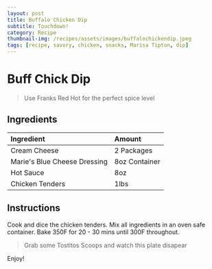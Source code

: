 ```yaml
---
layout: post
title: Buffalo Chicken Dip
subtitle: Touchdown!
category: Recipe
thumbnail-img: /recipes/assets/images/buffalochickendip.jpeg
tags: [recipe, savory, chicken, snacks, Marisa Tipton, dip]
---
```


# Buff Chick Dip

> Use Franks Red Hot for the perfect spice level

## Ingredients

| Ingredient | Amount|
| :------ |:--- |
| Cream Cheese | 2 Packages |
| Marie's Blue Cheese Dressing | 8oz Container | 
| Hot Sauce | 8oz |
| Chicken Tenders | 1lbs|

## Instructions

Cook and dice the chicken tenders.
Mix all ingredients in an oven safe container.
Bake 350F for 20 - 30 mins until 300F throughout.  

> Grab some Tostitos Scoops and watch this plate disapear

Enjoy!